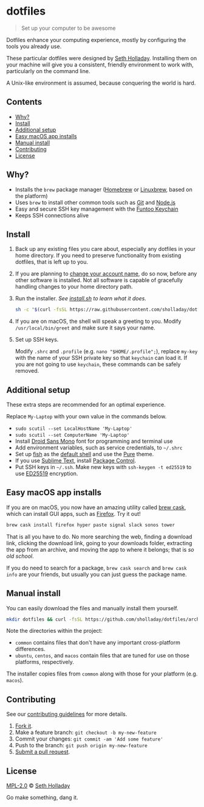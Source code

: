 # dotfiles

> Set up your computer to be awesome

Dotfiles enhance your computing experience, mostly by configuring the tools you already use.

These particular dotfiles were designed by [Seth Holladay](https://github.com/sholladay "dotfiles author, sholladay"). Installing them on your machine will give you a consistent, friendly environment to work with, particularly on the command line.

A Unix-like environment is assumed, because conquering the world is hard.

## Contents

 - [Why?](#why)
 - [Install](#install)
 - [Additional setup](#additional-setup)
 - [Easy macOS app installs](#easy-macos-app-installs)
 - [Manual install](#manual-install)
 - [Contributing](#contributing)
 - [License](#license)

## Why?

 - Installs the `brew` package manager ([Homebrew](http://brew.sh "Homebrew, the package manager") or [Linuxbrew](http://linuxbrew.sh "Linuxbrew, a Linux-oriented fork of the Homebrew package manager"), based on the platform)
 - Uses `brew` to install other common tools such as [Git](https://git-scm.com) and [Node.js](https://nodejs.org)
 - Easy and secure SSH key management with the [Funtoo Keychain](https://www.funtoo.org/Keychain "Helper for key-based login")
 - Keeps SSH connections alive

## Install

1. Back up any existing files you care about, especially any dotfiles in your home directory. If you need to preserve functionality from existing dotfiles, that is left up to you.

2. If you are planning to [change your account name](https://support.apple.com/en-us/HT201548), do so now, before any other software is installed. Not all software is capable of gracefully handling changes to your home directory path.

3. Run the installer. *See [install.sh](https://github.com/sholladay/dotfiles/blob/master/install.sh) to learn what it does.*

    ```sh
    sh -c "$(curl -fsSL https://raw.githubusercontent.com/sholladay/dotfiles/master/install.sh)";
    ```

4. If you are on macOS, the shell will speak a greeting to you. Modify `/usr/local/bin/greet` and make sure it says your name.

5. Set up SSH keys.

    Modify `.shrc` and `.profile` (e.g. `nano "$HOME/.profile";`), replace `my-key` with the name of your SSH private key so that `keychain` can load it. If you are not going to use `keychain`, these commands can be safely removed.

## Additional setup

These extra steps are recommended for an optimal experience.

Replace `My-Laptop` with your own value in the commands below.

 - `sudo scutil --set LocalHostName 'My-Laptop'`
 - `sudo scutil --set ComputerName 'My-Laptop'`
 - Install [Droid Sans Mono](https://fontsquirrel.com/fonts/droid-sans-mono) font for programming and terminal use
 - Add environment variables, such as service credentials, to `~/.shrc`
 - Set up [fish](https://fishshell.com/) as the [default shell](https://stackoverflow.com/a/20506404) and use the [Pure](https://github.com/rafaelrinaldi/pure) theme.
 - If you use [Sublime Text](https://sublimetext.com), install [Package Control](https://packagecontrol.io).
 - Put SSH keys in `~/.ssh`. Make new keys with `ssh-keygen -t ed25519` to use [ED25519](https://en.wikipedia.org/wiki/EdDSA) encryption.

## Easy macOS app installs

If you are on macOS, you now have an amazing utility called [brew cask](https://caskroom.github.io), which can install GUI apps, such as [Firefox](https://en.wikipedia.org/wiki/Firefox). Try it out!

```sh
brew cask install firefox hyper paste signal slack sonos tower
```

That is all you have to do. No more searching the web, finding a download link, clicking the download link, going to your downloads folder, extracting the app from an archive, and moving the app to where it belongs; that is _so old school_.

If you do need to search for a package, `brew cask search` and `brew cask info` are your friends, but usually you can just guess the package name.

## Manual install

You can easily download the files and manually install them yourself.

```sh
mkdir dotfiles && curl -fsSL https://github.com/sholladay/dotfiles/archive/master.tar.gz | tar -x -C dotfiles --strip-components=1;
```

Note the directories within the project:

 - `common` contains files that don't have any important cross-platform differences.
 - `ubuntu`, `centos`, and `macos` contain files that are tuned for use on those platforms, respectively.

The installer copies files from `common` along with those for your platform (e.g. `macos`).

## Contributing

See our [contributing guidelines](https://github.com/sholladay/dotfiles/blob/master/CONTRIBUTING.md "Guidelines for participating in this project") for more details.

1. [Fork it](https://github.com/sholladay/dotfiles/fork).
2. Make a feature branch: `git checkout -b my-new-feature`
3. Commit your changes: `git commit -am 'Add some feature'`
4. Push to the branch: `git push origin my-new-feature`
5. [Submit a pull request](https://github.com/sholladay/dotfiles/compare "Submit code to this project for review").

## License

[MPL-2.0](https://github.com/sholladay/dotfiles/blob/master/LICENSE "License for dotfiles") © [Seth Holladay](http://seth-holladay.com "Author of dotfiles")

Go make something, dang it.
